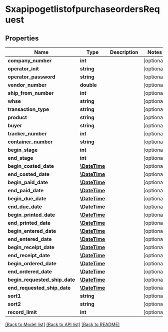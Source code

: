 # SxapipogetlistofpurchaseordersRequest

## Properties
Name | Type | Description | Notes
------------ | ------------- | ------------- | -------------
**company_number** | **int** |  | [optional] 
**operator_init** | **string** |  | [optional] 
**operator_password** | **string** |  | [optional] 
**vendor_number** | **double** |  | [optional] 
**ship_from_number** | **int** |  | [optional] 
**whse** | **string** |  | [optional] 
**transaction_type** | **string** |  | [optional] 
**product** | **string** |  | [optional] 
**buyer** | **string** |  | [optional] 
**tracker_number** | **int** |  | [optional] 
**container_number** | **string** |  | [optional] 
**begin_stage** | **int** |  | [optional] 
**end_stage** | **int** |  | [optional] 
**begin_costed_date** | [**\DateTime**](\DateTime.md) |  | [optional] 
**end_costed_date** | [**\DateTime**](\DateTime.md) |  | [optional] 
**begin_paid_date** | [**\DateTime**](\DateTime.md) |  | [optional] 
**end_paid_date** | [**\DateTime**](\DateTime.md) |  | [optional] 
**begin_due_date** | [**\DateTime**](\DateTime.md) |  | [optional] 
**end_due_date** | [**\DateTime**](\DateTime.md) |  | [optional] 
**begin_printed_date** | [**\DateTime**](\DateTime.md) |  | [optional] 
**end_printed_date** | [**\DateTime**](\DateTime.md) |  | [optional] 
**begin_entered_date** | [**\DateTime**](\DateTime.md) |  | [optional] 
**end_entered_date** | [**\DateTime**](\DateTime.md) |  | [optional] 
**begin_receipt_date** | [**\DateTime**](\DateTime.md) |  | [optional] 
**end_receipt_date** | [**\DateTime**](\DateTime.md) |  | [optional] 
**begin_ordered_date** | [**\DateTime**](\DateTime.md) |  | [optional] 
**end_ordered_date** | [**\DateTime**](\DateTime.md) |  | [optional] 
**begin_requested_ship_date** | [**\DateTime**](\DateTime.md) |  | [optional] 
**end_requested_ship_date** | [**\DateTime**](\DateTime.md) |  | [optional] 
**sort1** | **string** |  | [optional] 
**sort2** | **string** |  | [optional] 
**record_limit** | **int** |  | [optional] 

[[Back to Model list]](../README.md#documentation-for-models) [[Back to API list]](../README.md#documentation-for-api-endpoints) [[Back to README]](../README.md)


